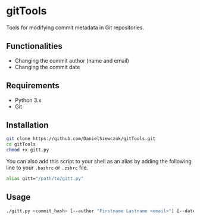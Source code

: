 # gitTools
Tools for modifying commit metadata in Git repositories.

## Functionalities

- Changing the commit author (name and email)
- Changing the commit date

## Requirements

- Python 3.x
- Git

## Installation

```bash
git clone https://github.com/DanielSzewczuk/gitTools.git
cd gitTools
chmod +x gitt.py
```
You can also add this script to your shell as an alias by adding the following line to your `.bashrc` or `.zshrc` file.


```bash
alias gitt="/path/to/gitt.py"
```

## Usage
```bash
./gitt.py <commit_hash> [--author "Firstname Lastname <email>"] [--date "DD.MM.YYYY HH:MM:SS"] [--push]
```